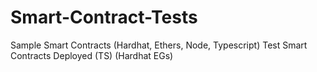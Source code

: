 # Smart-Contract-Tests
Sample Smart Contracts (Hardhat, Ethers, Node, Typescript)
Test Smart Contracts Deployed (TS) (Hardhat EGs)
